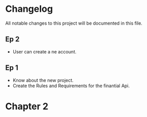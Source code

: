 # Changelog

All notable changes to this project will be documented in this file.


## Ep 2

- User can create a ne account.

## Ep 1

- Know about the new project.
- Create the Rules and Requirements for the finantial Api.

# Chapter 2